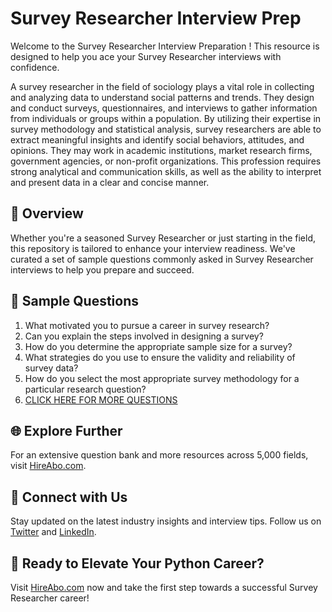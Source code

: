 # Survey Researcher Interview Prep

Welcome to the Survey Researcher Interview Preparation ! This resource is designed to help you ace your Survey Researcher interviews with confidence.

A survey researcher in the field of sociology plays a vital role in collecting and analyzing data to understand social patterns and trends. They design and conduct surveys, questionnaires, and interviews to gather information from individuals or groups within a population. By utilizing their expertise in survey methodology and statistical analysis, survey researchers are able to extract meaningful insights and identify social behaviors, attitudes, and opinions. They may work in academic institutions, market research firms, government agencies, or non-profit organizations. This profession requires strong analytical and communication skills, as well as the ability to interpret and present data in a clear and concise manner.

## 🚀 Overview

Whether you're a seasoned Survey Researcher or just starting in the field, this repository is tailored to enhance your interview readiness. We've curated a set of sample questions commonly asked in Survey Researcher interviews to help you prepare and succeed.

## 📝 Sample Questions

1. What motivated you to pursue a career in survey research?
2. Can you explain the steps involved in designing a survey?
3. How do you determine the appropriate sample size for a survey?
4. What strategies do you use to ensure the validity and reliability of survey data?
5. How do you select the most appropriate survey methodology for a particular research question?
6. [CLICK HERE FOR MORE QUESTIONS](https://hireabo.com/job/7_1_10/Survey%20Researcher)

## 🌐 Explore Further

For an extensive question bank and more resources across 5,000 fields, visit [HireAbo.com](https://www.hireabo.com).

## 📱 Connect with Us

Stay updated on the latest industry insights and interview tips. Follow us on [Twitter](https://twitter.com/hireabo) and [LinkedIn](https://www.linkedin.com/in/hire-abo-3609972a8/).

## 🚀 Ready to Elevate Your Python Career?

Visit [HireAbo.com](https://www.hireabo.com) now and take the first step towards a successful Survey Researcher career!